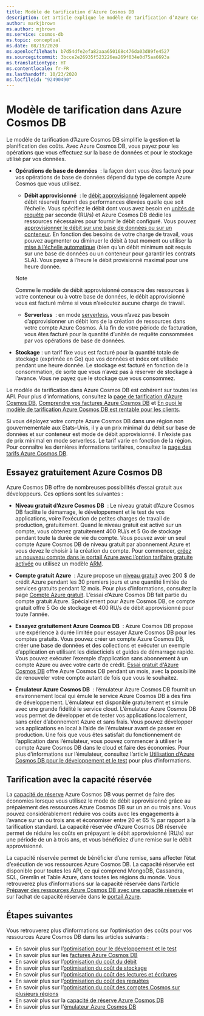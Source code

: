 ```yaml
---
title: Modèle de tarification d’Azure Cosmos DB
description: Cet article explique le modèle de tarification d’Azure Cosmos DB et comment il simplifie la planification de coûts.
author: markjbrown
ms.author: mjbrown
ms.service: cosmos-db
ms.topic: conceptual
ms.date: 08/19/2020
ms.openlocfilehash: b7d54dfe2efa82aaa650168c476da03d89fe4527
ms.sourcegitcommit: 3bcce2e26935f523226ea269f034e0d75aa6693a
ms.translationtype: HT
ms.contentlocale: fr-FR
ms.lasthandoff: 10/23/2020
ms.locfileid: "92490490"
---
```

# <a name="pricing-model-in-azure-cosmos-db"></a>Modèle de tarification dans Azure Cosmos DB

Le modèle de tarification d’Azure Cosmos DB simplifie la gestion et la planification des coûts. Avec Azure Cosmos DB, vous payez pour les opérations que vous effectuez sur la base de données et pour le stockage utilisé par vos données.

- **Opérations de base de données**  : la façon dont vous êtes facturé pour vos opérations de base de données dépend du type de compte Azure Cosmos que vous utilisez.

  - **Débit approvisionné**  : le [débit approvisionné](set-throughput.md) (également appelé débit réservé) fournit des performances élevées quelle que soit l’échelle. Vous spécifiez le débit dont vous avez besoin en [unités de requête](request-units.md) par seconde (RU/s) et Azure Cosmos DB dédie les ressources nécessaires pour fournir le débit configuré. Vous pouvez [approvisionner le débit sur une base de données ou sur un conteneur](set-throughput.md). En fonction des besoins de votre charge de travail, vous pouvez augmenter ou diminuer le débit à tout moment ou utiliser la [mise à l’échelle automatique](provision-throughput-autoscale.md) (bien qu’un débit minimum soit requis sur une base de données ou un conteneur pour garantir les contrats SLA). Vous payez à l’heure le débit provisionné maximal pour une heure donnée.

   > [!NOTE]
   > Comme le modèle de débit approvisionné consacre des ressources à votre conteneur ou à votre base de données, le débit approvisionné vous est facturé même si vous n’exécutez aucune charge de travail.

  - **Serverless**  : en mode [serverless](serverless.md), vous n’avez pas besoin d’approvisionner un débit lors de la création de ressources dans votre compte Azure Cosmos. À la fin de votre période de facturation, vous êtes facturé pour la quantité d’unités de requête consommées par vos opérations de base de données.

- **Stockage** : un tarif fixe vous est facturé pour la quantité totale de stockage (exprimée en Go) que vos données et index ont utilisée pendant une heure donnée. Le stockage est facturé en fonction de la consommation, de sorte que vous n’avez pas à réserver de stockage à l’avance. Vous ne payez que le stockage que vous consommez.

Le modèle de tarification dans Azure Cosmos DB est cohérent sur toutes les API. Pour plus d’informations, consultez la [page de tarification d’Azure Cosmos DB](https://azure.microsoft.com/pricing/details/cosmos-db/), [Comprendre vos factures Azure Cosmos DB](understand-your-bill.md) et [En quoi le modèle de tarification Azure Cosmos DB est rentable pour les clients](total-cost-ownership.md).

Si vous déployez votre compte Azure Cosmos DB dans une région non gouvernementale aux États-Unis, il y a un prix minimal du débit sur base de données et sur conteneur est mode de débit approvisionné. Il n’existe pas de prix minimal en mode serverless. Le tarif varie en fonction de la région. Pour connaître les dernières informations tarifaires, consultez la [page des tarifs Azure Cosmos DB](https://azure.microsoft.com/pricing/details/cosmos-db/).

## <a name="try-azure-cosmos-db-for-free"></a>Essayez gratuitement Azure Cosmos DB

Azure Cosmos DB offre de nombreuses possibilités d’essai gratuit aux développeurs. Ces options sont les suivantes :

* **Niveau gratuit d’Azure Cosmos DB**  : Le niveau gratuit d’Azure Cosmos DB facilite le démarrage, le développement et le test de vos applications, voire l’exécution de petites charges de travail de production, gratuitement. Quand le niveau gratuit est activé sur un compte, vous obtenez gratuitement 400 RU/s et 5 Go de stockage pendant toute la durée de vie du compte. Vous pouvez avoir un seul compte Azure Cosmos DB de niveau gratuit par abonnement Azure et vous devez le choisir à la création du compte. Pour commencer, [créez un nouveau compte dans le portail Azure avec l’option tarifaire gratuite activée](create-cosmosdb-resources-portal.md) ou utilisez un modèle [ARM](./manage-with-templates.md#free-tier).

* **Compte gratuit Azure**  : Azure propose un [niveau gratuit](https://azure.microsoft.com/free/) avec 200 $ de crédit Azure pendant les 30 premiers jours et une quantité limitée de services gratuits pendant 12 mois. Pour plus d’informations, consultez la page [Compte Azure gratuit](../cost-management-billing/manage/avoid-charges-free-account.md). L’essai d’Azure Cosmos DB fait partie du compte gratuit Azure. Spécialement pour Azure Cosmos DB, ce compte gratuit offre 5 Go de stockage et 400 RU/s de débit approvisionné pour toute l’année.

* **Essayez gratuitement Azure Cosmos DB**  : Azure Cosmos DB propose une expérience à durée limitée pour essayer Azure Cosmos DB pour les comptes gratuits. Vous pouvez créer un compte Azure Cosmos DB, créer une base de données et des collections et exécuter un exemple d’application en utilisant les didacticiels et guides de démarrage rapide. Vous pouvez exécuter l’exemple d’application sans abonnement à un compte Azure ou avec votre carte de crédit. [Essai gratuit d'Azure Cosmos DB](https://azure.microsoft.com/try/cosmosdb/) offre Azure Cosmos DB pendant un mois, avec la possibilité de renouveler votre compte autant de fois que vous le souhaitez.

* **Émulateur Azure Cosmos DB**  : l’émulateur Azure Cosmos DB fournit un environnement local qui émule le service Azure Cosmos DB à des fins de développement. L’émulateur est disponible gratuitement et simule avec une grande fidélité le service cloud. L’émulateur Azure Cosmos DB vous permet de développer et de tester vos applications localement, sans créer d’abonnement Azure et sans frais. Vous pouvez développer vos applications en local à l’aide de l’émulateur avant de passer en production. Une fois que vous êtes satisfait du fonctionnement de l’application dans l’émulateur, vous pouvez commencer à utiliser le compte Azure Cosmos DB dans le cloud et faire des économies. Pour plus d’informations sur l’émulateur, consultez l’article [Utilisation d’Azure Cosmos DB pour le développement et le test](local-emulator.md) pour plus d’informations.

## <a name="pricing-with-reserved-capacity"></a>Tarification avec la capacité réservée

La [capacité de réserve](cosmos-db-reserved-capacity.md) Azure Cosmos DB vous permet de faire des économies lorsque vous utilisez le mode de débit approvisionné grâce au prépaiement des ressources Azure Cosmos DB sur un an ou trois ans. Vous pouvez considérablement réduire vos coûts avec les engagements à l’avance sur un ou trois ans et économiser entre 20 et 65 % par rapport à la tarification standard. La capacité réservée d’Azure Cosmos DB réservée permet de réduire les coûts en prépayant le débit approvisionné (RU/s) sur une période de un à trois ans, et vous bénéficiez d’une remise sur le débit approvisionné. 

La capacité réservée permet de bénéficier d’une remise, sans affecter l’état d’exécution de vos ressources Azure Cosmos DB. La capacité réservée est disponible pour toutes les API, ce qui comprend MongoDB, Cassandra, SQL, Gremlin et Table Azure, dans toutes les régions du monde. Vous retrouverez plus d’informations sur la capacité réservée dans l’article [Prépayer des ressources Azure Cosmos DB avec une capacité réservée](cosmos-db-reserved-capacity.md) et sur l’achat de capacité réservée dans le [portail Azure](https://portal.azure.com/).

## <a name="next-steps"></a>Étapes suivantes

Vous retrouverez plus d’informations sur l’optimisation des coûts pour vos ressources Azure Cosmos DB dans les articles suivants :

* En savoir plus sur l’[optimisation pour le développement et le test](optimize-dev-test.md)
* En savoir plus sur les [factures Azure Cosmos DB](understand-your-bill.md)
* En savoir plus sur l’[optimisation du coût du débit](optimize-cost-throughput.md)
* En savoir plus sur l’[optimisation du coût de stockage](optimize-cost-storage.md)
* En savoir plus sur l’[optimisation du coût des lectures et écritures](optimize-cost-reads-writes.md)
* En savoir plus sur l’[optimisation du coût des requêtes](./optimize-cost-reads-writes.md)
* En savoir plus sur l’[optimisation du coût des comptes Cosmos sur plusieurs régions](optimize-cost-regions.md)
* En savoir plus sur la [capacité de réserve Azure Cosmos DB](cosmos-db-reserved-capacity.md)
* En savoir plus sur l'[émulateur Azure Cosmos DB](local-emulator.md)